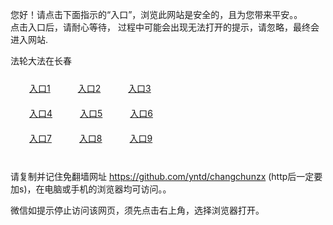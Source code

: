您好！请点击下面指示的“入口”，浏览此网站是安全的，且为您带来平安。。 <br/>
点击入口后，请耐心等待， 过程中可能会出现无法打开的提示，请忽略，最终会进入网站. </br>

法轮大法在长春<br/>
<div style="padding:10px"><a style="margin:20px" target="_blank" href="https://d2ndj2lj8lv6h3.cloudfront.net/2Qpsp?qtgydkeh" id="ccLink1" rel="nofollow">入口1</a> <a target="_blank" style="margin:20px" href="https://d1ae13vatd10nq.cloudfront.net/2Qpsp?ehhxsw" id="ccLink2" rel="nofollow">入口2</a> <a style="margin:20px" target="_blank" href="https://d2i3k53xi6t6xj.cloudfront.net/2Qpsp?ejvlbt" id="ccLink3" rel="nofollow">入口3</a></div>

<div style="padding:10px" ><a style="margin:20px" target="_blank" href="https://d2ndj2lj8lv6h3.cloudfront.net/2Qpsp?qtgydkeh" id="ccLink4" rel="nofollow">入口4</a> <a style="margin:20px" href="https://d1ae13vatd10nq.cloudfront.net/2Qpsp?ehhxsw" target="_blank" id="ccLink5" rel="nofollow">入口5</a> <a style="margin:20px" href="https://d2i3k53xi6t6xj.cloudfront.net/2Qpsp?ejvlbt" target="_blank" id="ccLink6" rel="nofollow">入口6</a></div>

<div style="padding:10px"><a style="margin:20px" target="_blank" href="https://d2ndj2lj8lv6h3.cloudfront.net/2Qpsp?qtgydkeh" id="ccLink7" rel="nofollow">入口7</a> <a style="margin:20px" href="https://d1ae13vatd10nq.cloudfront.net/2Qpsp?ehhxsw" target="_blank" id="ccLink8" rel="nofollow">入口8</a> <a style="margin:20px" target="_blank" href="https://d2i3k53xi6t6xj.cloudfront.net/2Qpsp?ejvlbt" id="ccLink9" rel="nofollow">入口9</a></div>

<br/>



请复制并记住免翻墙网址 https://github.com/yntd/changchunzx (http后一定要加s)，在电脑或手机的浏览器均可访问。。<br/>

微信如提示停止访问该网页，须先点击右上角，选择浏览器打开。
